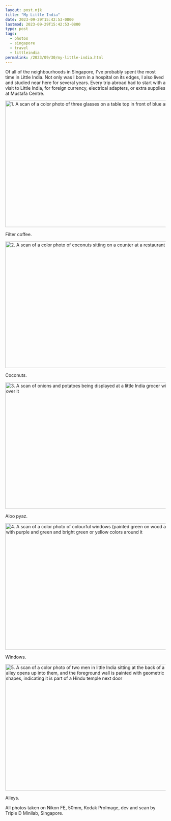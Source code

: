 ```yaml
---
layout: post.njk
title: "My Little India"
date: 2023-09-29T15:42:53-0800
lastmod: 2023-09-29T15:42:53-0800
type: post
tags:
  - photos
  - singapore
  - travel
  - littleindia
permalink: /2023/09/30/my-little-india.html
---
```

Of all of the neighbourhoods in Singapore, I've probably spent the most time in Little India. Not only was I born in a hospital on its edges, I also lived and studied near here for several years. Every trip abroad had to start with a visit to Little India, for foreign currency, electrical adapters, or extra supplies at Mustafa Centre. 

<img src="/photos/uploads/001308850024.jpg" width="600" height="397" alt="1. A scan of a color photo of three glasses on a table top in front of blue and tan walls">

Filter coffee.

<img src="/photos/uploads/001308850009.jpg" width="600" height="397" alt="2. A scan of a color photo of coconuts sitting on a counter at a restaurant">

Coconuts.

<img src="/photos/uploads/001308850027.jpg" width="600" height="397" alt="3. A scan of onions and potatoes being displayed at a little India grocer with a blue tarp over it">

Aloo pyaz.

<img src="/photos/uploads/001308850026.jpg" width="600" height="397" alt="4. A scan of a color photo of colourful windows (painted green on wood and brown) with purple and green and bright green or yellow colors around it">

Windows.

<img src="/photos/uploads/001308850023-3.jpg" width="600" height="397" alt="5. A scan of a color photo of two men in little India sitting at the back of a restaurant. An alley opens up into them, and the foreground wall is painted with geometric clay color and shapes, indicating it is part of a Hindu temple next door">

Alleys.

All photos taken on Nikon FE, 50mm, Kodak ProImage, dev and scan by Triple D Minilab, Singapore.
